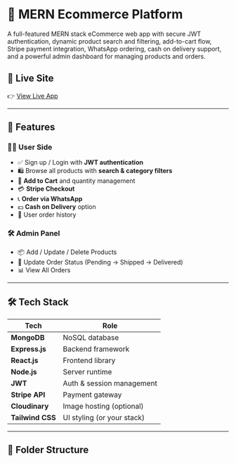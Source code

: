 # 🛒 MERN Ecommerce Platform

A full-featured MERN stack eCommerce web app with secure JWT authentication, dynamic product search and filtering, add-to-cart flow, Stripe payment integration, WhatsApp ordering, cash on delivery support, and a powerful admin dashboard for managing products and orders.

## 🔗 Live Site

👉 [View Live App](https://all-turkey-branded-products-fronten.vercel.app/)


---

## 🚀 Features

### 🧑‍💼 User Side
- ✅ Sign up / Login with **JWT authentication**
- 🛍️ Browse all products with **search & category filters**
- 🛒 **Add to Cart** and quantity management
- 💳 **Stripe Checkout**
- 📞 **Order via WhatsApp**
- 💵 **Cash on Delivery** option
- 👤 User order history

### 🛠 Admin Panel
- 📦 Add / Update / Delete Products
- 🔄 Update Order Status (Pending → Shipped → Delivered)
- 📊 View All Orders

---

## 🛠 Tech Stack

| Tech             | Role                        |
|------------------|-----------------------------|
| **MongoDB**      | NoSQL database              |
| **Express.js**   | Backend framework           |
| **React.js**     | Frontend library            |
| **Node.js**      | Server runtime              |
| **JWT**          | Auth & session management   |
| **Stripe API**   | Payment gateway             |
| **Cloudinary**   | Image hosting (optional)    |
| **Tailwind CSS** | UI styling (or your stack)  |

---

## 📁 Folder Structure

